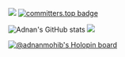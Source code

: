 <a href="https://www.linkedin.com/in/adnanmuhib/"><img src="https://img.shields.io/badge/linkedin-%230177B5?style=flat&logo=linkedin&logoColor=white"/></a>
[![committers.top badge](https://user-badge.committers.top/uae_private/AdnanMuhib.svg)](https://user-badge.committers.top/uae_private/AdnanMuhib)

![Adnan's GitHub stats](https://github-readme-stats.vercel.app/api?username=AdnanMuhib&count_private=true&show_icons=true&theme=dark)
![](https://github-readme-streak-stats.herokuapp.com/?user=AdnanMuhib&theme=dark&hide_border=false)<br/>


[![@adnanmohib's Holopin board](https://holopin.io/api/user/board?user=adnanmohib)](https://holopin.io/@adnanmohib)

